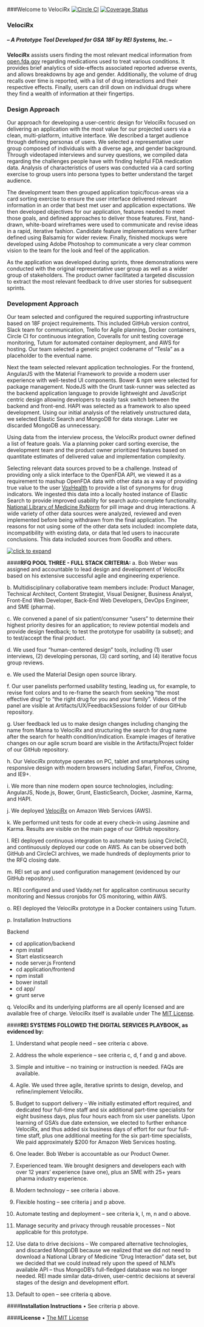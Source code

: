
###Welcome to VelociRx
[![Circle CI](https://circleci.com/gh/REI-Systems/tesla/tree/develop.svg?style=svg&circle-token=ca8740acccdd84614021be6f9e709c7f2bdd34aa)](https://circleci.com/gh/REI-Systems/tesla/tree/develop) [![Coverage Status](https://coveralls.io/repos/REI-Systems/tesla/badge.svg?branch=develop&t=X87JNV)](https://coveralls.io/r/REI-Systems/tesla)

### VelociRx

##### ***– A Prototype Tool Developed for GSA 18F by REI Systems, Inc. –***

**VelociRx** assists users finding the most relevant medical information from [open.fda.gov](http://open.fda.gov) regarding medications used to treat various conditions. It provides brief analytics of side-effects associated reported adverse events, and allows breakdowns by age and gender. Additionally, the volume of drug recalls over time is reported, with a list of drug interactions and their respective effects. Finally, users can drill down on individual drugs where they find a wealth of information at their fingertips.

### Design Approach

Our approach for developing a user-centric design for VelociRx focused on delivering an application with the most value for our projected users via a clean, multi-platform, intuitive interface.  We described a target audience through defining personas of users.  We selected a representative user group composed of individuals with a diverse age, and gender background. Through videotaped interviews and survey questions, we compiled data regarding the challenges people have with finding helpful FDA medication data. Analysis of characteristics of users was conducted via a card sorting exercise to group users into persona types to better understand the target audience.

The development team then grouped application topic/focus-areas via a card sorting exercise to ensure the user interface delivered relevant information in an order that best met user and application expectations.
We then developed objectives for our application, features needed to meet those goals, and defined approaches to deliver those features.  First, hand-drawn, white-board wireframes were used to communicate and revise ideas in a rapid, iterative fashion.  Candidate feature implementations were further defined using Balsamiq for wider review.  Finally, finished mockups were developed using Adobe Photoshop to communicate a very clear common vision to the team for the look and feel of the application.

As the application was developed during sprints, three demonstrations were conducted with the original representative user group as well as a wider group of stakeholders. The product owner facilitated a targeted discussion to extract the most relevant feedback to drive user stories for subsequent sprints. 


### Development Approach
Our team selected and configured the required supporting infrastructure based on 18F project requirements.  This included GitHub version control, Slack team for communication, Trello for Agile planning, Docker containers, Circle CI for continuous integration, Coveralls for unit testing coverage monitoring, Tutum for automated container deployment, and AWS for hosting.  Our team selected a generic project codename of “Tesla” as a placeholder to the eventual name.

Next the team selected relevant application technologies. For the frontend, AngularJS with the Material Framework to provide a modern user experience with well-tested UI components.  Bower & npm were selected for package management. NodeJS with the Grunt task-runner was selected as the backend application language to provide lightweight and JavaScript centric design allowing developers to easily task switch between the backend and front-end. HAPI was selected as a framework to also speed development. Using our initial analysis of the relatively unstructured data, we selected Elastic Search and MongoDB for data storage. Later we discarded MongoDB as unnecessary.

Using data from the interview process, the VelociRx product owner defined a list of feature goals. Via a planning poker card sorting exercise, the development team and the product owner prioritized features based on quantitate estimates of delivered value and implementation complexity.

Selecting relevant data sources proved to be a challenge. Instead of providing only a slick interface to the OpenFDA API, we viewed it as a requirement to mashup OpenFDA data with other data as a way of providing true value to the user
[VoxHealth](http://voxhealth.org) to provide a list of synonyms for drug indicators.  We ingested this data into a locally hosted instance of Elastic Search to provide improved usability for search auto-complete functionality. [National Library of Medicine RxNorm](http://www.nlm.nih.gov/research/umls/rxnorm) for pill image and drug interactions. A wide variety of other data sources were analyzed, reviewed and even implemented before being withdrawn from the final application. The reasons for not using some of the other data sets included: incomplete data, incompatibility with existing data, or data that led users to inaccurate conclusions.  This data included sources from GoodRx and others.

[![click to expand](https://github.com/REI-Systems/tesla/blob/develop/artifacts/architecture/velocirx-ci-infrastructure-icon.jpg "Continuous Integration Infrastructure & Process")](https://raw.githubusercontent.com/REI-Systems/tesla/develop/artifacts/architecture/velocirx-ci-infrastructure.jpg?token=AHvNPly4ZoIXNLy0Hs-m9LunN2wjPgGmks5VpF-pwA%3D%3D)



####**RFQ POOL THREE - FULL STACK CRITERIA:**
 a. Bob Weber was assigned and accountable to lead design and development of VelociRx based on his extensive successful agile and engineering experience.
 
 b. Multidisciplinary collaborative team members include: Product Manager, Technical Architect, Content Strategist, Visual Designer, Business Analyst, Front-End Web Developer, Back-End Web Developers, DevOps Engineer, and SME (pharma).
 
 c. We convened a panel of six patient/consumer “users” to determine their highest priority desires for an application; to review potential models and provide design feedback; to test the prototype for usability (a subset); and to test/accept the final product.

 d. We used four “human-centered design” tools, including (1) user interviews, (2) developing personas, (3) card sorting, and (4) iterative focus group reviews.
 
 e. We used the Material Design open source library.
 
 f. Our user panelists performed usability testing, leading us, for example, to revise font colors and to re-frame the search from seeking “the most effective drug” to “the right drug for you and your family”. Videos of the panel are visible at Artifacts/UX/FeedbackSessions folder of our GitHub repository.
 
 g. User feedback led us to make design changes including changing the name from Manna to VelociRx and structuring the search for drug name after the search for health condition/indication. Example images of iterative changes on our agile scrum board are visible in the Artifacts/Project folder of our GitHub repository.
 
 h. Our VelociRx prototype operates on PC, tablet and smartphones using responsive design with modern browsers including Safari, FireFox, Chrome, and IE9+.
 
 i. We more than nine modern open source technologies, including: AngularJS, Node.js, Bower, Grunt, ElasticSearch, Docker, Jasmine, Karma, and HAPI.
 
 j. We deployed [VelociRx](https://VelociRx.reisys.com) on Amazon Web Services (AWS). 
 
 k. We performed unit tests for code at every check-in using Jasmine and Karma. Results are visible on the main page of our GitHub repository.
 
 l. REI deployed continuous integration to automate tests (using CircleCI), and continuously deployed our code on AWS. As can be observed both GitHub and CircleCI archives, we made hundreds of deployments prior to the RFQ closing date.
 
 m. REI set up and used configuration management (evidenced by our GitHub repository).
 
 n. REI configured and used Vaddy.net for applicaiton continuous security monitoring and Nessus cronjobs for OS monitoring, within AWS.
 
 o. REI deployed the VelociRx prototype in a Docker containers using Tutum.
 
 p. Installation Instructions

Backend
- cd application/backend
- npm install
- Start elasticsearch
- node server.js
Frontend
- cd application/frontend
- npm install
- bower install
- cd app/
- grunt serve

 q. VelociRx and its underlying platforms are all openly licensed and are available free of charge. VelociRx itself is available under The [MIT License](http://opensource.org/licenses/MIT).
 
####**REI SYSTEMS FOLLOWED THE DIGITAL SERVICES PLAYBOOK, as evidenced by:**
1.	Understand what people need – see criteria c above.

2.	Address the whole experience – see criteria c, d, f and g and above.

3.	Simple and intuitive – no training or instruction is needed. FAQs are available.

4.	Agile. We used three agile, iterative sprints to design, develop, and refine/implement VelociRx.

5.	Budget to support delivery – We initially estimated effort required, and dedicated four full-time staff and six additional part-time specialists for eight business days, plus four hours each from six user panelists. Upon learning of GSA’s due date extension, we elected to further enhance VelociRx, and thus added six business days of effort for our four full-time staff, plus one additional meeting for the six part-time specialists, We paid approximately $200 for Amazon Web Services hosting.

6.	One leader. Bob Weber is accountable as our Product Owner.

7.	Experienced team. We brought designers and developers each with over 12 years’ experience (save one), plus an SME with 25+ years pharma industry experience.

8.	Modern technology – see criteria i above.

9.	Flexible hosting – see criteria j and p above.

10.	Automate testing and deployment – see criteria k, l, m, n and o above.

11.	Manage security and privacy through reusable processes – Not applicable for this prototype.

12.	Use data to drive decisions – We compared alternative technologies, and discarded MongoDB because we realized that we did not need to download a National Library of Medicine “Drug Interaction” data set, but we decided that we could instead rely upon the speed of NLM’s available API – thus MongoDB’s full-fledged database was no longer needed. REI made similar data-driven, user-centric decisions at several stages of the design and development effort.

13.	Default to open – see criteria q above.

####**Installation Instructions**
•	See criteria p above.

####**License**
•	[The MIT License](http://opensource.org/licenses/MIT)
